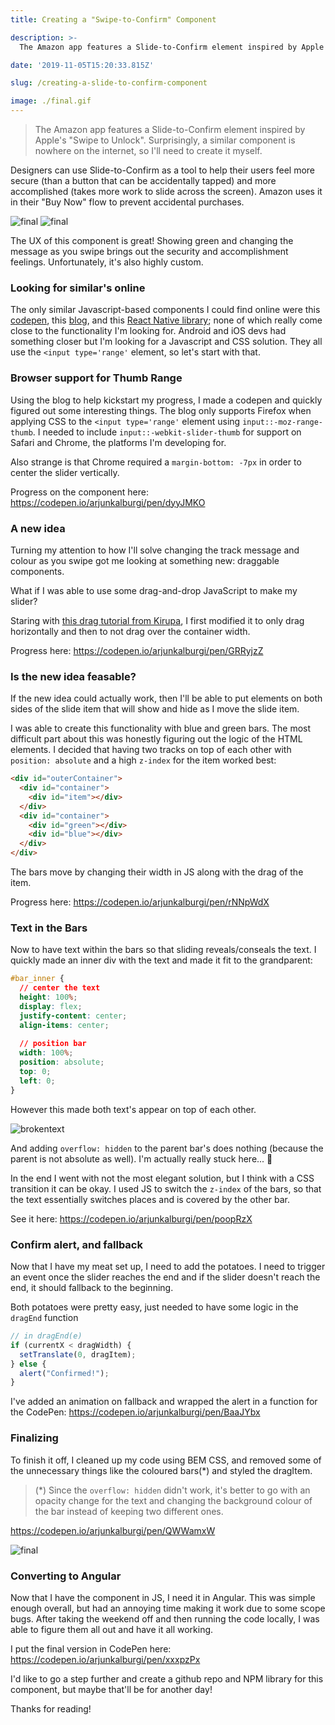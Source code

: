 ```yaml
---
title: Creating a "Swipe-to-Confirm" Component

description: >-
  The Amazon app features a Slide-to-Confirm element inspired by Apple's "Swipe to Unlock". Surprisingly, a similar component is nowhere on the internet, so I'll need to create it myself.

date: '2019-11-05T15:20:33.815Z'

slug: /creating-a-slide-to-confirm-component

image: ./final.gif
---
```




> The Amazon app features a Slide-to-Confirm element inspired by Apple's "Swipe to Unlock". Surprisingly, a similar component is nowhere on the internet, so I'll need to create it myself.



Designers can use Slide-to-Confirm as a tool to help their users feel more secure (than a button that can be accidentally tapped) and more accomplished (takes more work to slide across the screen). Amazon uses it in their "Buy Now" flow to prevent accidental purchases. 

![final](./amazon2.png)
![final](./amazon3.jpeg)

The UX of this component is great! Showing green and changing the message as you swipe brings out the security and accomplishment feelings. Unfortunately, it's also highly custom.


### Looking for similar's online

The only similar Javascript-based components I could find online were this [codepen](https://codepen.io/bennettfeely/pen/jyGeJ), this [blog](https://www.davidbcalhoun.com/2011/implementing-iphones-slider-unlock-with-input-typerange/), and this [React Native library](https://github.com/agentS/react-native-slider-button); none of which really come close to the functionality I'm looking for. Android and iOS devs had something closer but I'm looking for a Javascript and CSS solution. They all use the `<input type='range'` element, so let's start with that.


### Browser support for Thumb Range

Using the blog to help kickstart my progress, I made a codepen and quickly figured out some interesting things. The blog only supports Firefox when applying CSS to the `<input type='range'` element using `input::-moz-range-thumb`. I needed to include `input::-webkit-slider-thumb` for support on Safari and Chrome, the platforms I'm developing for.

Also strange is that Chrome required a `margin-bottom: -7px` in order to center the slider vertically.

Progress on the component here: 
https://codepen.io/arjunkalburgi/pen/dyyJMKO


### A new idea

Turning my attention to how I'll solve changing the track message and colour as you swipe got me looking at something new: draggable components. 

What if I was able to use some drag-and-drop JavaScript to make my slider?

Staring with [this drag tutorial from Kirupa](https://www.kirupa.com/html5/drag.htm), I first modified it to only drag horizontally and then to not drag over the container width.

Progress here:
https://codepen.io/arjunkalburgi/pen/GRRyjzZ


### Is the new idea feasable?

If the new idea could actually work, then I'll be able to put elements on both sides of the slide item that will show and hide as I move the slide item. 

I was able to create this functionality with blue and green bars. The most difficult part about this was honestly figuring out the logic of the HTML elements. I decided that having two tracks on top of each other with `position: absolute` and a high `z-index` for the item worked best: 

```html
<div id="outerContainer">
  <div id="container">
    <div id="item"></div>
  </div>
  <div id="container">
    <div id="green"></div>
    <div id="blue"></div>
  </div>
</div>
```

The bars move by changing their width in JS along with the drag of the item.

Progress here: 
https://codepen.io/arjunkalburgi/pen/rNNpWdX


### Text in the Bars

Now to have text within the bars so that sliding reveals/conseals the text. I quickly made an inner div with the text and made it fit to the grandparent: 

```css
#bar_inner {
  // center the text
  height: 100%;
  display: flex;
  justify-content: center;
  align-items: center;
  
  // position bar
  width: 100%;
  position: absolute;
  top: 0;
  left: 0;
}
```

However this made both text's appear on top of each other. 

![brokentext](./brokentext.png)

And adding  `overflow: hidden` to the parent bar's does nothing (because the parent is not absolute as well). I'm actually really stuck here... 🤔

In the end I went with not the most elegant solution, but I think with a CSS transition it can be okay. I used JS to switch the `z-index` of the bars, so that the text essentially switches places and is covered by the other bar. 

See it here: 
https://codepen.io/arjunkalburgi/pen/poopRzX


### Confirm alert, and fallback

Now that I have my meat set up, I need to add the potatoes. I need to trigger an event once the slider reaches the end and if the slider doesn't reach the end, it should fallback to the beginning. 

Both potatoes were pretty easy, just needed to have some logic in the `dragEnd` function

```javascript
// in dragEnd(e)
if (currentX < dragWidth) {
  setTranslate(0, dragItem);
} else {
  alert("Confirmed!");
}
```

I've added an animation on fallback and wrapped the alert in a function for the CodePen:
https://codepen.io/arjunkalburgi/pen/BaaJYbx


### Finalizing

To finish it off, I cleaned up my code using BEM CSS, and removed some of the unnecessary things like the coloured bars(*) and styled the dragItem. 

> (*) Since the `overflow: hidden` didn't work, it's better to go with an opacity change for the text and changing the background colour of the bar instead of keeping two different ones. 

https://codepen.io/arjunkalburgi/pen/QWWamxW

![final](./final.gif)


### Converting to Angular

Now that I have the component in JS, I need it in Angular. This was simple enough overall, but had an annoying time making it work due to some scope bugs. After taking the weekend off and then running the code locally, I was able to figure them all out and have it all working. 

I put the final version in CodePen here: 
https://codepen.io/arjunkalburgi/pen/xxxpzPx



I'd like to go a step further and create a github repo and NPM library for this component, but maybe that'll be for another day! 



Thanks for reading! 



